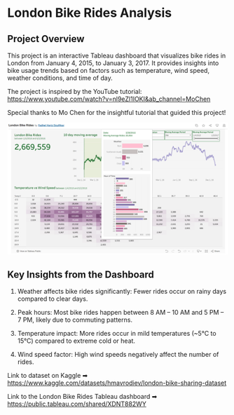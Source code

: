 # London Bike Rides Analysis

## Project Overview

This project is an interactive Tableau dashboard that visualizes bike rides in London from January 4, 2015, to January 3, 2017. It provides insights into bike usage trends based on factors such as temperature, wind speed, weather conditions, and time of day.

The project is inspired by the YouTube tutorial: https://www.youtube.com/watch?v=nl9eZl1IOKI&ab_channel=MoChen

Special thanks to Mo Chen for the insightful tutorial that guided this project!

![Alt text](london_bike_rides_dashboard.png)

## Key Insights from the Dashboard

1. Weather affects bike rides significantly: Fewer rides occur on rainy days compared to clear days.

2. Peak hours: Most bike rides happen between 8 AM – 10 AM and 5 PM – 7 PM, likely due to commuting patterns.

3. Temperature impact: More rides occur in mild temperatures (~5°C to 15°C) compared to extreme cold or heat.

4. Wind speed factor: High wind speeds negatively affect the number of rides.

Link to dataset on Kaggle ➡︎ https://www.kaggle.com/datasets/hmavrodiev/london-bike-sharing-dataset

Link to the London Bike Rides Tableau dashboard ➡︎  https://public.tableau.com/shared/XDNT882WY
